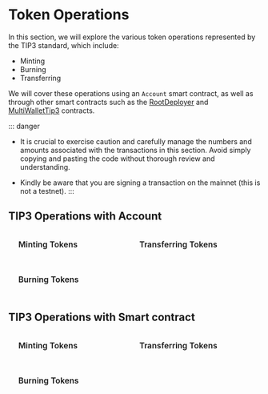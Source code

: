 # Token Operations

In this section, we will explore the various token operations represented by the TIP3 standard, which include:
- Minting
- Burning
- Transferring

We will cover these operations using an  `Account`  smart contract, as well as through other smart contracts such as the [RootDeployer](/guides/prerequisites/rootDeployer.md) and [MultiWalletTip3](/guides/prerequisites/multiWalletTIP3.md) contracts.

::: danger
- It is crucial to exercise caution and carefully manage the numbers and amounts associated with the transactions in this section. Avoid simply copying and pasting the code without thorough review and understanding.

- Kindly be aware that you are signing a transaction on the mainnet (this is not a testnet).
:::

## TIP3 Operations with Account

<div class="sections-container">
  <div class="bridge-section-row">
    <a href="/guides/tokenOperations/usingAccount/mint.html">
      <span class="bridge-section">Minting Tokens</span>
    </a>
    <a href="/guides/tokenOperations/usingAccount/transfer.html">
      <span class="bridge-section">Transferring Tokens</span>
    </a>
  </div>
    <div class="bridge-section-row">
    <a href="/guides/tokenOperations/usingAccount/burn.html">
      <span class="bridge-section">Burning Tokens</span>
    </a>
  </div>
</div>


## TIP3 Operations with Smart contract
<div class="sections-container">
  <div class="bridge-section-row">
    <a href="/guides/tokenOperations/usingSmartContract/mint.html">
      <span class="bridge-section">Minting Tokens</span>
    </a>
    <a href="/guides/tokenOperations/usingSmartContract/transfer.html">
      <span class="bridge-section">Transferring Tokens</span>
    </a>
  </div>
  <div class="bridge-section-row">
    <a href="/guides/tokenOperations/usingSmartContract/burn.html">
      <span class="bridge-section">Burning Tokens</span>
    </a>
  </div>

</div>

<style>
.bridge-section-row {
  display: flex;
  flex-wrap: wrap;
  justify-content: space-between;
  margin : 10px;
  cursor: pointer;;

}

.sections-container a{
    flex : 1;
    text-decoration: none;
}
.bridge-section {
  background-color: var(--vp-c-bg-mute);
  transition: background-color 0.1s;
  width : 98%;
  display: flex;
  padding: 1rem 0 1rem 10px;
  border: 1px solid var(--vp-c-divider);
  border-radius: 8px;
  font-weight: 600;
  font-size: 16px;
  text-align: left;
  margin-bottom: 0.5rem;
}
</style>
